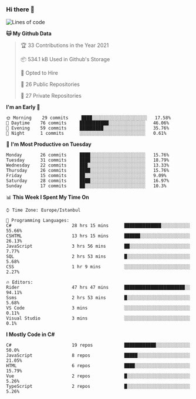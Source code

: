 ### Hi there 👋

<!--START_SECTION:waka-->
![Lines of code](https://img.shields.io/badge/From%20Hello%20World%20I%27ve%20Written-5.5%20million%20lines%20of%20code-blue)

**🐱 My Github Data** 

> 🏆 33 Contributions in the Year 2021
 > 
> 📦 534.1 kB Used in Github's Storage 
 > 
> 💼 Opted to Hire
 > 
> 📜 26 Public Repositories 
 > 
> 🔑 27 Private Repositories  
 > 
**I'm an Early 🐤** 

```text
🌞 Morning    29 commits     ████░░░░░░░░░░░░░░░░░░░░░   17.58% 
🌆 Daytime    76 commits     ███████████░░░░░░░░░░░░░░   46.06% 
🌃 Evening    59 commits     █████████░░░░░░░░░░░░░░░░   35.76% 
🌙 Night      1 commits      ░░░░░░░░░░░░░░░░░░░░░░░░░   0.61%

```
📅 **I'm Most Productive on Tuesday** 

```text
Monday       26 commits     ████░░░░░░░░░░░░░░░░░░░░░   15.76% 
Tuesday      31 commits     ████░░░░░░░░░░░░░░░░░░░░░   18.79% 
Wednesday    22 commits     ███░░░░░░░░░░░░░░░░░░░░░░   13.33% 
Thursday     26 commits     ████░░░░░░░░░░░░░░░░░░░░░   15.76% 
Friday       15 commits     ██░░░░░░░░░░░░░░░░░░░░░░░   9.09% 
Saturday     28 commits     ████░░░░░░░░░░░░░░░░░░░░░   16.97% 
Sunday       17 commits     ██░░░░░░░░░░░░░░░░░░░░░░░   10.3%

```


📊 **This Week I Spent My Time On** 

```text
⌚︎ Time Zone: Europe/Istanbul

💬 Programming Languages: 
C#                       28 hrs 15 mins      ██████████████░░░░░░░░░░░   55.66% 
CSHTML                   13 hrs 15 mins      ██████░░░░░░░░░░░░░░░░░░░   26.13% 
JavaScript               3 hrs 56 mins       ██░░░░░░░░░░░░░░░░░░░░░░░   7.77% 
SQL                      2 hrs 53 mins       █░░░░░░░░░░░░░░░░░░░░░░░░   5.68% 
CSS                      1 hr 9 mins         ░░░░░░░░░░░░░░░░░░░░░░░░░   2.27%

🔥 Editors: 
Rider                    47 hrs 47 mins      ███████████████████████░░   94.11% 
Ssms                     2 hrs 53 mins       █░░░░░░░░░░░░░░░░░░░░░░░░   5.68% 
VS Code                  3 mins              ░░░░░░░░░░░░░░░░░░░░░░░░░   0.11% 
Visual Studio            3 mins              ░░░░░░░░░░░░░░░░░░░░░░░░░   0.1%

```

**I Mostly Code in C#** 

```text
C#                       19 repos            ████████████░░░░░░░░░░░░░   50.0% 
JavaScript               8 repos             █████░░░░░░░░░░░░░░░░░░░░   21.05% 
HTML                     6 repos             ████░░░░░░░░░░░░░░░░░░░░░   15.79% 
Vue                      2 repos             █░░░░░░░░░░░░░░░░░░░░░░░░   5.26% 
TypeScript               2 repos             █░░░░░░░░░░░░░░░░░░░░░░░░   5.26%

```



<!--END_SECTION:waka-->

<!--
**ebubekirdinc/ebubekirdinc** is a ✨ _special_ ✨ repository because its `README.md` (this file) appears on your GitHub profile.

Here are some ideas to get you started:

- 🔭 I’m currently working on ...
- 🌱 I’m currently learning ...
- 👯 I’m looking to collaborate on ...
- 🤔 I’m looking for help with ...
- 💬 Ask me about ...
- 📫 How to reach me: ...
- 😄 Pronouns: ...
- ⚡ Fun fact: ...
-->
